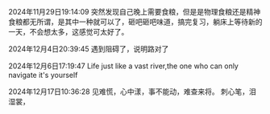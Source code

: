 2024年11月29日19:14:09
突然发现自己晚上需要食粮，但是是物理食粮还是精神食粮都无所谓，是其中一种就可以了，砸吧砸吧味道，搞完复习，躺床上等待新的一天，不会想太多，这感觉可太好了。

2024年12月4日20:39:45
遇到阻碍了，说明路对了

2024年12月6日17:19:47
Life just like a vast river,the one who can only navigate it's yourself


2024年12月17日10:36:28
见难慌，心中漾，事不能动，难查来将。
刺心笔，泪湿裳，
